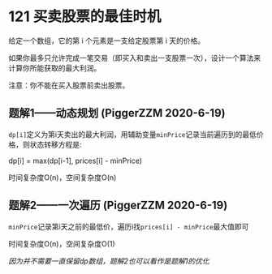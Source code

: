 # 121 买卖股票的最佳时机

给定一个数组，它的第 i 个元素是一支给定股票第 i 天的价格。

如果你最多只允许完成一笔交易（即买入和卖出一支股票一次），设计一个算法来计算你所能获取的最大利润。

注意：你不能在买入股票前卖出股票。

## 题解1——动态规划 (PiggerZZM 2020-6-19)

`dp[i]`定义为第i天卖出的最大利润，用辅助变量`minPrice`记录当前遍历到的最低价格，则状态转移方程是:

dp[i] = max(dp[i-1], prices[i] - minPrice)

时间复杂度O(n)，空间复杂度O(n)

## 题解2——一次遍历 (PiggerZZM 2020-6-19)

`minPrice`记录第i天之前的最低价，遍历i找`prices[i] - minPrice`最大值即可

时间复杂度O(n)，空间复杂度O(1)

*因为并不需要一直保留dp数组，题解2也可以看作是题解1的优化*